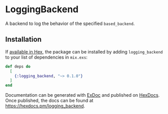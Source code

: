 # LoggingBackend

A backend to log the behavior of the specified `based_backend`.

## Installation

If [available in Hex](https://hex.pm/docs/publish), the package can be installed
by adding `logging_backend` to your list of dependencies in `mix.exs`:

```elixir
def deps do
  [
    {:logging_backend, "~> 0.1.0"}
  ]
end
```

Documentation can be generated with [ExDoc](https://github.com/elixir-lang/ex_doc)
and published on [HexDocs](https://hexdocs.pm). Once published, the docs can
be found at <https://hexdocs.pm/logging_backend>.

